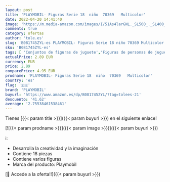 ```yaml
---
layout: post
title: 'PLAYMOBIL- Figuras Serie 18  niño  70369   Multicolor'
date: 2022-04-20 14:41:40
image: 'https://m.media-amazon.com/images/I/51As4larGNL._SL500_._SL400_.jpg'
comments: true
category: ofertas
author: 'tole.es'
slug: 'B081745ZYL-es PLAYMOBIL- Figuras Serie 18 niño 70369 Multicolor'
sku: 'B081745ZYL-es'
tags: [ 'Conjuntos de figuras de juguete','Figuras de personas de juguete para niños','Juguetes','Juguetes y juegos','Muñecos y figuras','playmobil','playmobil-','🇪🇸', ]
actualPrice: 2.89 EUR
currency: EUR
price: 2.89
comparePrice: 4.95 EUR
prodname: 'PLAYMOBIL- Figuras Serie 18  niño  70369   Multicolor'
country: 'es'
flag: '🇪🇸'
brand: 'PLAYMOBIL'
buyurl: 'https://www.amazon.es/dp/B081745ZYL/?tag=tolees-21'
descuento: '41.62'
average: '2.75538461538461'
---
```


Tienes [{{< param title >}}]({{< param buyurl >}}) en el siguiente enlace!

[![{{< param prodname >}}]({{< param image >}})]({{< param buyurl >}})

ℹ️:

- Desarrolla la creatividad y la imaginación
- Contiene 18 piezas
- Contiene varios figuras
- Marca del producto: Playmobil

[🛒 Accede a la oferta!!]({{< param buyurl >}})
